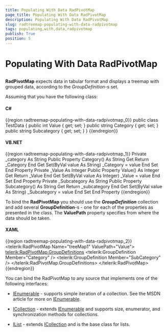 ```yaml
---
title: Populating With Data RadPivotMap
page_title: Populating With Data RadPivotMap
description: Populating With Data RadPivotMap
slug: radtreemap-populating-with-data-radpivotmap
tags: populating,with,data,radpivotmap
publish: True
position: 5
---
```


# Populating With Data RadPivotMap



## 

__RadPivotMap__ expects data in tabular format and displays a treemap with grouped data, according to the *GroupDefinition*-s set.

Assuming that you have the following class:

#### __C#__

{{region radtreemap-populating-with-data-radpivotmap_0}}
	public class TestData
	{
	     public int Value { get; set; }
	     public string Category { get; set; }
	     public string Subcategory { get; set; }
	}
	{{endregion}}



#### __VB.NET__

{{region radtreemap-populating-with-data-radpivotmap_1}}
	Private _category As String
	    Public Property Category() As String
	        Get
	            Return _Category
	        End Get
	        Set(ByVal value As String)
	            _Category = value
	        End Set
	    End Property
	Private _Value As Integer
	    Public Property Value() As Integer
	        Get
	            Return _Value
	        End Get
	        Set(ByVal value As Integer)
	            _Value = value
	        End Set
	    End Property
	Private _Subcategory As String
	    Public Property Subcategory() As String
	        Get
	            Return _subcategory
	        End Get
	        Set(ByVal value As String)
	            _Subcategory = value
	        End Set
	    End Property
	{{endregion}}



To bind the __RadPivotMap__ you should use the *__GroupDefinition__* collection and add several __GroupDefinition__-s - one for each of the properties as presented in the class. The __ValuePath__ property specifies from where the data should be taken.

#### __XAML__

{{region radtreemap-populating-with-data-radpivotmap_2}}
	<telerik:RadPivotMap Name="treeMap1" ValuePath="Value">
	                <telerik:RadPivotMap.GroupDefinitions>
	                                <telerik:GroupDefinition Member="Category" />
	                                <telerik:GroupDefinition Member="SubCategory" />
	                </telerik:RadPivotMap.GroupDefinitions>
	</telerik:RadPivotMap>
	{{endregion}}



You can bind the RadPivotMap to any source that implements one of the following interfaces:

* [IEnumerable](http://msdn.microsoft.com/en-us/library/system.collections.ienumerable.aspx) - supports simple iteration of a collection. See the MSDN article for more on [IEnumerable](http://msdn.microsoft.com/en-us/library/system.collections.ienumerable.aspx). 


* [ICollection](http://msdn.microsoft.com/en-us/library/system.collections.icollection.aspx) - extends [IEnumerable](http://msdn.microsoft.com/en-us/library/system.collections.ienumerable.aspx) and supports size, enumerator, and synchronization methods for collections. 


* [IList](http://msdn.microsoft.com/en-us/library/system.collections.ilist.aspx) - extends [ICollection](http://msdn.microsoft.com/en-us/library/system.collections.icollection.aspx) and is the base class for lists. 
